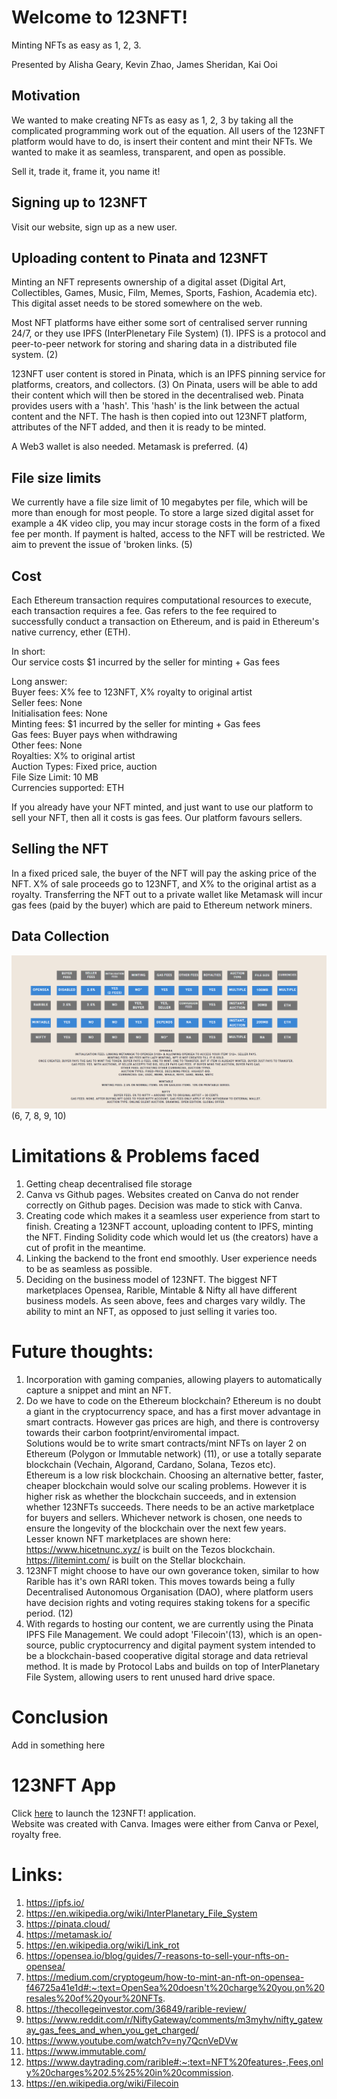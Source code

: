 # Welcome to 123NFT!
Minting NFTs as easy as 1, 2, 3.  

Presented by Alisha Geary, Kevin Zhao, James Sheridan, Kai Ooi

## Motivation

We wanted to make creating NFTs as easy as 1, 2, 3 by taking all the complicated programming work out of the equation. All users of the 123NFT platform would have to do, is insert their content and mint their NFTs. We wanted to make it as seamless, transparent, and open as possible.  

Sell it, trade it, frame it, you name it!

## Signing up to 123NFT

Visit our website, sign up as a new user.

## Uploading content to Pinata and 123NFT
Minting an NFT represents ownership of a digital asset (Digital Art, Collectibles, Games, Music, Film, Memes, Sports, Fashion, Academia etc). This digital asset needs to be stored somewhere on the web.  

Most NFT platforms have either some sort of centralised server running 24/7, or they use IPFS (InterPlenetary File System) (1). IPFS is a protocol and peer-to-peer network for storing and sharing data in a distributed file system. (2)  

123NFT user content is stored in Pinata, which is an IPFS pinning service for platforms, creators, and collectors. (3)
On Pinata, users will be able to add their content which will then be stored in the decentralised web. Pinata provides users with a 'hash'. This 'hash' is the link between the actual content and the NFT. The hash is then copied into out 123NFT platform, attributes of the NFT added, and then it is ready to be minted.  

A Web3 wallet is also needed. Metamask is preferred. (4)

## File size limits

We currently have a file size limit of 10 megabytes per file, which will be more than enough for most people. To store a large sized digital asset for example a 4K video clip, you may incur storage costs in the form of a fixed fee per month. If payment is halted, access to the NFT will be restricted. We aim to prevent the issue of 'broken links. (5)

## Cost

Each Ethereum transaction requires computational resources to execute, each transaction requires a fee. Gas refers to the fee required to successfully conduct a transaction on Ethereum, and is paid in Ethereum's native currency, ether (ETH).

In short:  
Our service costs $1 incurred by the seller for minting + Gas fees  

Long answer:  
Buyer fees: X% fee to 123NFT, X% royalty to original artist  
Seller fees: None  
Initialisation fees: None  
Minting fees: $1 incurred by the seller for minting + Gas fees  
Gas fees: Buyer pays when withdrawing  
Other fees: None  
Royalties: X% to original artist  
Auction Types: Fixed price, auction  
File Size Limit: 10 MB  
Currencies supported: ETH

If you already have your NFT minted, and just want to use our platform to sell your NFT, then all it costs is gas fees. Our platform favours sellers.

## Selling the NFT

In a fixed priced sale, the buyer of the NFT will pay the asking price of the NFT. X% of sale proceeds go to 123NFT, and X% to the original artist as a royalty. Transferring the NFT out to a private wallet like Metamask will incur gas fees (paid by the buyer) which are paid to Ethereum network miners.

## Data Collection
![comparison](images/comparison.jpg) (6, 7, 8, 9, 10)  

# Limitations & Problems faced
1. Getting cheap decentralised file storage
2. Canva vs Github pages. Websites created on Canva do not render correctly on Github pages. Decision was made to stick with Canva.
3. Creating code which makes it a seamless user experience from start to finish. Creating a 123NFT account, uploading content to IPFS, minting the NFT. Finding Solidity code which would let us (the creators) have a cut of profit in the meantime.
4. Linking the backend to the front end smoothly. User experience needs to be as seamless as possible.
5. Deciding on the business model of 123NFT. The biggest NFT marketplaces Opensea, Rarible, Mintable & Nifty all have different business models. As seen above, fees and charges vary wildly. The ability to mint an NFT, as opposed to just selling it varies too.

# Future thoughts:  
1. Incorporation with gaming companies, allowing players to automatically capture a snippet and mint an NFT.  
2. Do we have to code on the Ethereum blockchain? Ethereum is no doubt a giant in the cryptocurrency space, and has a first mover advantage in smart contracts. However gas prices are high, and there is controversy towards their carbon footprint/enviromental impact.  
Solutions would be to write smart contracts/mint NFTs on layer 2 on Ethereum (Polygon or Immutable network) (11), or use a totally separate blockchain (Vechain, Algorand, Cardano, Solana, Tezos etc).  
Ethereum is a low risk blockchain. Choosing an alternative better, faster, cheaper blockchain would solve our scaling problems. However it is higher risk as whether the blockchain succeeds, and in extension whether 123NFTs succeeds. There needs to be an active marketplace for buyers and sellers. Whichever network is chosen, one needs to ensure the longevity of the blockchain over the next few years.  
Lesser known NFT marketplaces are shown here:  
https://www.hicetnunc.xyz/ is built on the Tezos blockchain.  
https://litemint.com/ is built on the Stellar blockchain.
3. 123NFT might choose to have our own goverance token, similar to how Rarible has it's own RARI token. This moves towards being a fully Decentralised Autonomous Organisation (DAO), where platform users have decision rights and voting requires staking tokens for a specific period. (12)
4. With regards to hosting our content, we are currently using the Pinata IPFS File Management. We could adopt 'Filecoin'(13), which is an open-source, public cryptocurrency and digital payment system intended to be a blockchain-based cooperative digital storage and data retrieval method. It is made by Protocol Labs and builds on top of InterPlanetary File System, allowing users to rent unused hard drive space.  

# Conclusion
Add in something here

# 123NFT App
Click [here](https://www.canva.com/design/DAEk6H9YhQs/HtZeNvjY-JHv032EdALqYQ/view) to launch the 123NFT! application.  
Website was created with Canva. Images were either from Canva or Pexel, royalty free.

# Links:  
1. https://ipfs.io/  
2. https://en.wikipedia.org/wiki/InterPlanetary_File_System  
3. https://pinata.cloud/  
4. https://metamask.io/
5. https://en.wikipedia.org/wiki/Link_rot
6. https://opensea.io/blog/guides/7-reasons-to-sell-your-nfts-on-opensea/
7. https://medium.com/cryptogeum/how-to-mint-an-nft-on-opensea-f46725a41e1d#:~:text=OpenSea%20doesn't%20charge%20you,on%20resales%20of%20your%20NFTs.  
8. https://thecollegeinvestor.com/36849/rarible-review/
9. https://www.reddit.com/r/NiftyGateway/comments/m3myhv/nifty_gateway_gas_fees_and_when_you_get_charged/
10. https://www.youtube.com/watch?v=ny7QcnVeDVw
11. https://www.immutable.com/
12. https://www.daytrading.com/rarible#:~:text=NFT%20features-,Fees,only%20charges%202.5%25%20in%20commission.
13. https://en.wikipedia.org/wiki/Filecoin